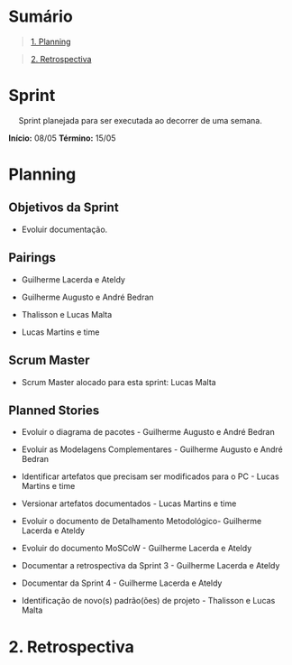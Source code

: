 # Sumário

>[1. Planning](#1-planning)

>[2. Retrospectiva](#2-retrospectiva)

# Sprint

&emsp; Sprint planejada para ser executada ao decorrer de uma semana.

**Início:** 08/05
**Término:** 15/05

# Planning

## Objetivos da Sprint

- Evoluir documentação.

## Pairings

- Guilherme Lacerda e Ateldy

- Guilherme Augusto e André Bedran
 
- Thalisson e Lucas Malta

- Lucas Martins e time

## Scrum Master

- Scrum Master alocado para esta sprint: Lucas Malta

## Planned Stories

- Evoluir o diagrama de pacotes - Guilherme Augusto e André Bedran

- Evoluir as Modelagens Complementares - Guilherme Augusto e André Bedran

- Identificar artefatos que precisam ser modificados para o PC - Lucas Martins e time

- Versionar artefatos documentados - Lucas Martins e time

- Evoluir o documento de Detalhamento Metodológico- Guilherme Lacerda e Ateldy

- Evoluir do documento MoSCoW - Guilherme Lacerda e Ateldy

- Documentar a retrospectiva da Sprint 3 - Guilherme Lacerda e Ateldy

- Documentar da Sprint 4 - Guilherme Lacerda e Ateldy

- Identificação de novo(s) padrão(ões) de projeto - Thalisson e Lucas Malta

# 2. Retrospectiva



